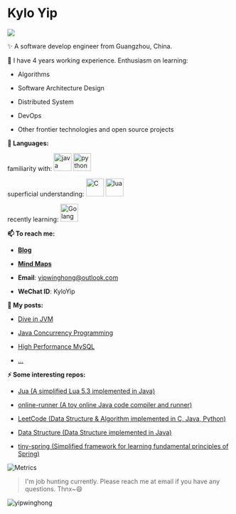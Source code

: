 # Kylo Yip 
<img src="https://pronoun.cyou/x/y?subject=He&object=Him&height=20"> 

✨ A software develop engineer from Guangzhou, China.

🔭 I have 4 years working experience. Enthusiasm on learning: 

  - Algorithms

  - Software Architecture Design

  - Distributed System

  - DevOps

  - Other frontier technologies and open source projects

**🌈 Languages:** 
<p align="left">

familiarity with: 
<img src="https://www.vectorlogo.zone/logos/java/java-icon.svg" alt="java" width="40"/>
<img src="https://www.vectorlogo.zone/logos/python/python-icon.svg" alt="python" width="40"/>

superficial understanding:
<img src="https://ywh-oss.oss-cn-shenzhen.aliyuncs.com/C-lang.svg" alt="C" width="40" />
<img src="https://www.vectorlogo.zone/logos/lua/lua-icon.svg" alt="lua" width="40"/>

recently learning:
<img src="https://www.vectorlogo.zone/logos/golang/golang-official.svg" alt="Golang" width="40" height="40"/>

</p>

**📫 To reach me:**

- **[Blog](https://www.yipwinghong.com)**

- **[Mind Maps](https://www.processon.com/u/5c84a4fde4b0ed6b42fac9a9/profile)**

- **Email**: yipwinghong@outlook.com

- **WeChat ID**: KyloYip

**📝 My posts:**

- [Dive in JVM](https://www.processon.com/view/5c8f9682e4b09a16b9a6ec93#map)

- [Java Concurrency Programming](https://www.processon.com/view/5c8f80cce4b0ab74ecdc6f12#map)

- [High Performance MySQL](https://www.processon.com/view/5c9b66e9e4b09bf72a6ab9e8#map)

- [...](https://www.yipwinghong.com)

**⚡ Some interesting repos:**

- [Jua (A simplified Lua 5.3 implemented in Java)](https://github.com/FreetechRevise/Jua)

- [online-runner (A toy online Java code compiler and runner)](https://github.com/yipwinghong/online-runner)

- [LeetCode (Data Structure & Algorithm implemented in C, Java, Python)](https://github.com/FreetechRevise/algorithm)

- [Data Structure (Data Structure implemented in Java)](https://github.com/FreetechRevise/data-structure)

- [tiny-spring (Simplified framework for learning fundamental principles of Spring)](https://github.com/yipwinghong/tiny-spring)


<!--



**yipwinghong/yipwinghong** is a ✨ _special_ ✨ repository because its `README.md` (this file) appears on your GitHub profile.


Here are some ideas to get you started:

- 🔭 I’m currently working on ...
- 🌱 I’m currently learning ...
- 👯 I’m looking to collaborate on ...
- 🤔 I’m looking for help with ...
- 💬 Ask me about ...
- 📫 How to reach me: ...
- 😄 Pronouns: ...
- ⚡ Fun fact: ...


-->


![Metrics](https://metrics.lecoq.io/yipwinghong?template=classic&base.header=0&base.activity=0&base.community=0&base.repositories=0&base.metadata=0&isocalendar=1&languages=1&isocalendar.duration=full-year&config.timezone=Asia%2FShanghai) 

 
> I'm job hunting currently. Please reach me at email if you have any questions. Thnx~😄
<!-- &theme=dracula -->
<img src="https://github-readme-stats.vercel.app/api?username=yipwinghong&show_icons=true" alt="yipwinghong" />

